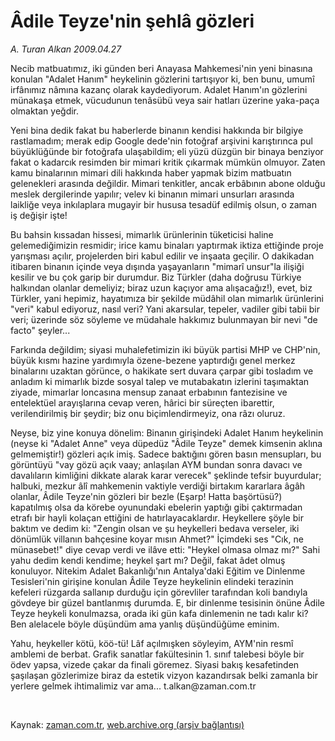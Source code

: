 # Âdile Teyze'nin şehlâ gözleri

*A. Turan Alkan 2009.04.27*

<tr><td class="metin" colspan="2" style="padding-top: 20px; padding-left: 5px; padding-right: 10px;">Necib matbuatımız, iki günden beri Anayasa Mahkemesi'nin yeni binasına konulan "Adalet Hanım" heykelinin gözlerini tartışıyor ki, ben bunu, umumî irfânımız nâmına kazanç olarak kaydediyorum. Adalet Hanım'ın gözlerini münakaşa etmek, vücudunun tenâsübü veya sair hatları üzerine yaka-paça olmaktan yeğdir.</td></tr><tr><td class="metin" colspan="2" style="padding-top: 20px; padding-left: 5px; padding-right: 10px;"><p> Yeni bina dedik fakat bu haberlerde binanın kendisi hakkında bir bilgiye rastlamadım; merak edip Google dede'nin fotoğraf arşivini karıştırınca pul büyüklüğünde bir fotoğrafa ulaşabildim; eli yüzü düzgün bir binaya benziyor fakat o kadarcık resimden bir mimari kritik çıkarmak mümkün olmuyor. Zaten kamu binalarının mimari dili hakkında haber yapmak bizim matbuatın gelenekleri arasında değildir. Mimari tenkitler, ancak erbâbının abone olduğu meslek dergilerinde yapılır; velev ki binanın mimari unsurları arasında laikliğe veya inkılaplara mugayir bir hususa tesadüf edilmiş olsun, o zaman iş değişir işte!
<p>Bu bahsin kıssadan hissesi, mimarlık ürünlerinin tüketicisi haline gelemediğimizin resmidir; irice kamu binaları yaptırmak iktiza ettiğinde proje yarışması açılır, projelerden biri kabul edilir ve inşaata geçilir. O dakikadan itibaren binanın içinde veya dışında yaşayanların "mimarî unsur"la ilişiği kesilir ve bu çok garip bir durumdur. Biz Türkler (daha doğrusu Türkiye halkından olanlar demeliyiz; biraz uzun kaçıyor ama alışacağız!), evet, biz Türkler, yani hepimiz, hayatımıza bir şekilde müdâhil olan mimarlık ürünlerini "veri" kabul ediyoruz, nasıl veri? Yani akarsular, tepeler, vadiler gibi tabii bir veri; üzerinde söz söyleme ve müdahale hakkımız bulunmayan bir nevi "de facto" şeyler...
<p>Farkında değildim; siyasi muhalefetimizin iki büyük partisi MHP ve CHP'nin, büyük kısmı hazine yardımıyla özene-bezene yaptırdığı genel merkez binalarını uzaktan görünce, o hakikate sert duvara çarpar gibi tosladım ve anladım ki mimarlık bizde sosyal talep ve mutabakatın izlerini taşımaktan ziyade, mimarlar loncasına mensup zanaat erbabının fantezisine ve entelektüel arayışlarına cevap veren, hârici bir süreçten ibarettir, verilendirilmiş bir şeydir; biz onu biçimlendirmeyiz, ona râzı oluruz.
<p>Neyse, biz yine konuya dönelim: Binanın girişindeki Adalet Hanım heykelinin (neyse ki "Adalet Anne" veya düpedüz "Âdile Teyze" demek kimsenin aklına gelmemiştir!) gözleri açık imiş. Sadece baktığını gören basın mensupları, bu görüntüyü "vay gözü açık vaay; anlaşılan AYM bundan sonra davacı ve davalıların kimliğini dikkate alarak karar verecek" şeklinde tefsir buyurdular; halbuki, mezkur âlî mahkemenin vaktiyle verdiği birtakım kararlara âgâh olanlar, Âdile Teyze'nin gözleri bir bezle (Eşarp! Hatta başörtüsü?) kapatılmış olsa da körebe oyunundaki ebelerin yaptığı gibi çaktırmadan etrafı bir hayli kolaçan ettiğini de hatırlayacaklardır. Heykellere şöyle bir baktım ve dedim ki: "Zengin olsan ve şu heykelleri bedava verseler, iki dönümlük villanın bahçesine koyar mısın Ahmet?" İçimdeki ses "Cık, ne münasebet!" diye cevap verdi ve ilâve etti: "Heykel olmasa olmaz mı?" Sahi yahu dedim kendi kendime; heykel şart mı? Değil, fakat âdet olmuş konuluyor. Nitekim Adalet Bakanlığı'nın Antalya'daki Eğitim ve Dinlenme Tesisleri'nin girişine konulan Âdile Teyze heykelinin elindeki terazinin kefeleri rüzgarda sallanıp durduğu için görevliler tarafından koli bandıyla gövdeye bir güzel bantlanmış durumda. E, bir dinlenme tesisinin önüne Âdile Teyze heykeli konulmazsa, orada iki gün kafa dinlemenin ne tadı kalır ki? Ben alelacele böyle düşündüm ama yanlış düşündüğüme eminim.
<p>Yahu, heykeller kötü, köö-tü! Lâf açılmışken söyleyim, AYM'nin resmî amblemi de berbat. Grafik sanatlar fakültesinin 1. sınıf talebesi böyle bir ödev yapsa, vizede çakar da finali göremez. Siyasi bakış kesafetinden şaşılaşan gözlerimize biraz da estetik vizyon kazandırsak belki zamanla bir yerlere gelmek ihtimalimiz var ama... t.alkan@zaman.com.tr 
<p>
<p><br/></p></p></p></p></p></p></p></td></tr>

Kaynak: [zaman.com.tr](http://zaman.com.tr/yazar.do?yazino=841971), [web.archive.org (arşiv bağlantısı)](http://web.archive.org/web/20090504005604/http://www.zaman.com.tr:80/yazar.do?yazino=841971)
